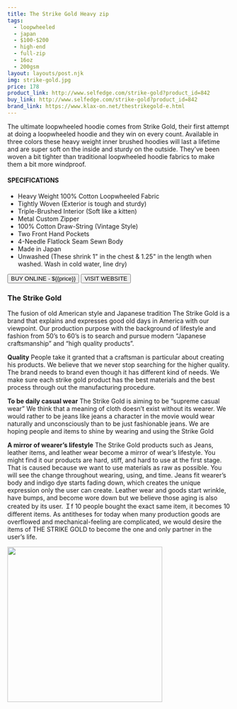 ```yaml
---
title: The Strike Gold Heavy zip
tags:
  - loopwheeled
  - japan
  - $100-$200
  - high-end 
  - full-zip
  - 16oz
  - 200gsm
layout: layouts/post.njk
img: strike-gold.jpg
price: 178
product_link: http://www.selfedge.com/strike-gold?product_id=842
buy_link: http://www.selfedge.com/strike-gold?product_id=842 
brand_link: https://www.klax-on.net/thestrikegold-e.html
---
```

<div class="col col-sm-8">

<p>
The ultimate loopwheeled hoodie comes from Strike Gold, their first attempt at doing a loopwheeled hoodie and they win on every count. Available in three colors these heavy weight inner brushed hoodies will last a lifetime and are super soft on the inside and sturdy on the outside. They've been woven a bit tighter than traditional loopwheeled hoodie fabrics to make them a bit more windproof.

#### SPECIFICATIONS

* Heavy Weight 100% Cotton Loopwheeled Fabric
* Tightly Woven (Exterior is tough and sturdy)
* Triple-Brushed Interior (Soft like a kitten)
* Metal Custom Zipper
* 100% Cotton Draw-String (Vintage Style)
* Two Front Hand Pockets
* 4-Needle Flatlock Seam Sewn Body
* Made in Japan
* Unwashed (These shrink 1" in the chest & 1.25" in the length when washed. Wash in cold water, line dry)  
<p>
    <a href='{{buy_link}}'><button class="button-primary-outlined button-round">BUY ONLINE - ${{price}}</button></a>
    <a href='{{brand_link}}'><button class="button-primary-outlined button-round">VISIT WEBSITE</button></a>
</p>

### The Strike Gold
<p>The fusion of old American style and Japanese tradition
The Strike Gold is a brand that explains and expresses good old days in America with our viewpoint. Our production purpose with the background of lifestyle and fashion from 50’s to 60’s is to search and pursue modern “Japanese craftsmanship” and “high quality products”.

<strong>Quality</strong>
People take it granted that a craftsman is particular about creating his products.
We believe that we never stop searching for the higher quality. The brand needs to brand even though it has different kind of needs.
We make sure each strike gold product has the best materials and the best process through out the manufacturing procedure.

<strong>To be daily casual wear</strong>
The Strike Gold is aiming to be “supreme casual wear”
We think that a meaning of cloth doesn’t exist without its wearer. We would rather to be jeans like jeans a character in the movie would wear naturally and unconsciously than to be just fashionable jeans. We are hoping people and items to shine by wearing and using the Strike Gold

<strong>A mirror of wearer’s lifestyle</strong>
The Strike Gold products such as Jeans, leather items, and leather wear become a mirror of wear’s lifestyle. You might find it our products are hard, stiff, and hard to use at the first stage. That is caused because we want to use materials as raw as possible. You will see the change throughout wearing, using, and time.
Jeans fit wearer’s body and indigo dye starts fading down, which creates the unique expression only the user can create. Leather wear and goods start wrinkle, have bumps, and become wore down but we believe those aging is also created by its user.
Ｉf 10 people bought the exact same item, it becomes 10 different items. 
As antitheses for today when many production goods are overflowed and mechanical-feeling are complicated, we would desire the items of THE STRIKE GOLD to become the one and only partner in the user’s life.</p>

</div>

<div class="col col-sm-4 float-right">
        <img src='/img/{{img}}' height='350' class="float-left">
</div>